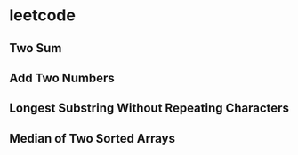# leetcode
## Two Sum 
## Add Two Numbers
## Longest Substring Without Repeating Characters 
## Median of Two Sorted Arrays